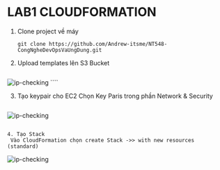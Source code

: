 # LAB1 CLOUDFORMATION

1. Clone project về máy
    ```` terminal
    git clone https://github.com/Andrew-itsme/NT548-CongNgheDevOpsVaUngDung.git
    ````

2. Upload templates lên S3 Bucket
    ````
  ![ip-checking](docs/assets/img2.png)
    ````

3. Tạo keypair cho EC2
    Chọn Key Paris trong phần Network & Security
   ````
  ![ip-checking](docs/assets/img3.png)
   ````

4. Tạo Stack
    Vào CloudFormation chọn create Stack ->> with new resources (standard)
   ````
  ![ip-checking](docs/assets/img4.png)
   ````